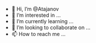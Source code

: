 - 👋 Hi, I’m @Atajanov
- 👀 I’m interested in ...
- 🌱 I’m currently learning ...
- 💞️ I’m looking to collaborate on ...
- 📫 How to reach me ...

<!---
Atajanov/Atajanov is a ✨ special ✨ repository because its `README.md` (this file) appears on your GitHub profile.
You can click the Preview link to take a look at your changes.
--->
